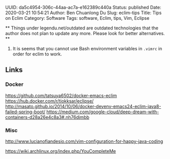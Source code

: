 UUID: da5c4954-306c-44aa-ac7a-e162389c440a
Status: published
Date: 2020-03-21 10:54:21
Author: Ben Chuanlong Du
Slug: eclim-tips
Title: Tips on Eclim
Category: Software
Tags: software, Eclim, tips, Vim, Eclipse

**
Things under legendu.net/outdated are outdated technologies 
that the author does not plan to update any more. 
Please look for better alternatives.
**

1. It is seems that you cannot use Bash environment variables in `.vimrc` 
in order for eclim to work.

## Links

### Docker

https://github.com/tatsuya6502/docker-emacs-eclim
https://hub.docker.com/r/tiokksar/eclipse/
http://masato.github.io/2014/10/06/docker-devenv-emacs24-eclim-java8-failed-spring-boot/
https://medium.com/google-cloud/deep-dream-with-containers-d28a26e4c8a3#.nh76djmbb

### Misc

http://www.lucianofiandesio.com/vim-configuration-for-happy-java-coding

https://wiki.archlinux.org/index.php/YouCompleteMe 
